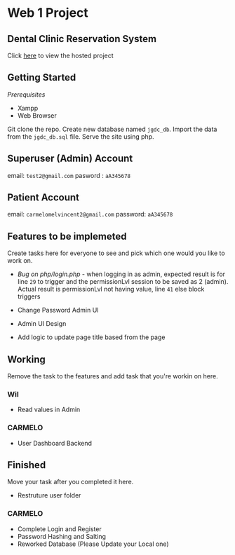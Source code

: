 # Web 1 Project

## Dental Clinic Reservation System

Click [here](https://jgalangdentalclinic.000webhostapp.com/) to view the hosted project

## Getting Started

_Prerequisites_

- Xampp
- Web Browser

Git clone the repo. Create new database named `jgdc_db`. Import the data from the `jgdc_db.sql` file. Serve the site using php.

## Superuser (Admin) Account

email: `test2@gmail.com`
pasword : `aA345678`

## Patient Account

email: `carmelomelvincent2@gmail.com`
password: `aA345678`

## Features to be implemeted

Create tasks here for everyone to see and pick which one would you like to work on.

- _Bug on php/login.php_ - when logging in as admin, expected result is for line `29` to trigger and the permissionLvl session to be saved as 2 (admin). Actual result is permissionLvl not having value, line `41` else block triggers

- Change Password Admin UI
- Admin UI Design
- Add logic to update page title based from the page

## Working

Remove the task to the features and add task that you're workin on here.

### Wil

- Read values in Admin

### CARMELO

- User Dashboard Backend

## Finished

Move your task after you completed it here.

- Restruture user folder

### CARMELO

- Complete Login and Register
- Password Hashing and Salting
- Reworked Database (Please Update your Local one)
